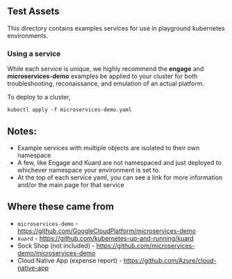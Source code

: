 ## Test Assets

This directory contains examples services for use in playground kubernetes environments.

### Using a service

While each service is unique, we highly recommend the **engage** and **microservices-demo** examples be applied to your cluster
for both troubleshooting, reconaissance, and emulation of an actual platform.

To deploy to a cluster,

```
kubectl apply -f microservices-demo.yaml
```

## Notes:

* Example services with multiple objects are isolated to their own namespace
* A few, like Engage and Kuard are not namespaced and just deployed to whichever namespace your environment is set to.
* At the top of each service yaml, you can see a link for more information and/or the main page for that service

## Where these came from

* `microservices-demo` - https://github.com/GoogleCloudPlatform/microservices-demo
* `kuard` - https://github.com/kubernetes-up-and-running/kuard
* Sock Shop (not included) - https://github.com/microservices-demo/microservices-demo
* Cloud Native App (expense report) - https://github.com/Azure/cloud-native-app

